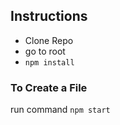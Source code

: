 

## Instructions
- Clone Repo
- go to root
- `npm install`

### To Create a File
run command  `npm start`

